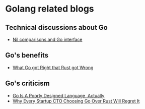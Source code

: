 # Golang related blogs

## Technical discussions about Go
- [Nil comparisons and Go interface](https://rednafi.com/go/nil_interface_comparison/)

## Go's benefits
- [What Go got Right that Rust got Wrong](https://blog.cubed.run/what-go-got-right-that-rust-got-wrong-5e0d1c8e951c)

## Go's criticism
- [Go Is A Poorly Designed Language, Actually](https://andrewzuo.com/go-is-a-poorly-designed-language-actually-a8ec508fc2ed)
- [Why Every Startup CTO Choosing Go Over Rust Will Regret It](https://medium.com/@yashbatra11111/why-every-startup-cto-choosing-go-over-rust-will-regret-it-32293d83bf49)
